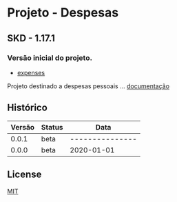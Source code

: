 # Projeto - Despesas

## SKD - 1.17.1

### Versão inicial do projeto.

- [expenses](https://github.com/isaiasnas/expenses)

Projeto destinado a despesas pessoais ...
[documentação](https://github.com/isaiasnas/expenses/blob/master/README.md)

## Histórico

Versão | Status | Data
----------|--------|-------------
0.0.1 | beta | ---------------
0.0.0 | beta | 2020-01-01

## License

[MIT](https://github.com/isaiasnas/expenses/blob/master/LICENSE)